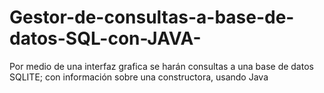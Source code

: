 # Gestor-de-consultas-a-base-de-datos-SQL-con-JAVA-
Por medio de una interfaz grafica se harán consultas a una base de datos SQLITE; con información sobre una constructora, usando Java
